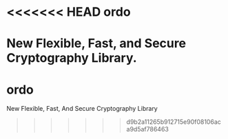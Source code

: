 <<<<<<< HEAD
ordo
====

New Flexible, Fast, and Secure Cryptography Library.
=======
ordo
====

New Flexible, Fast, And Secure Cryptography Library
>>>>>>> d9b2a11265b912715e90f08106aca9d5af786463
